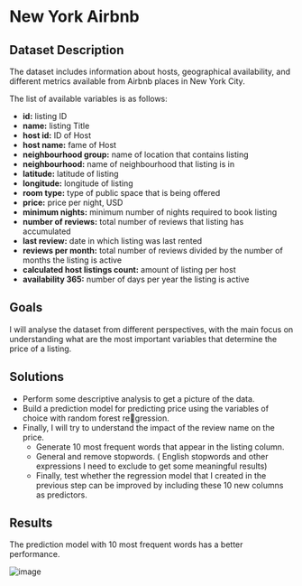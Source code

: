 # New York Airbnb

## Dataset Description

The dataset includes information about hosts, geographical availability, and different metrics available from Airbnb places in New York City. 

The list of available variables is as follows:


- **id:** listing ID
- **name:** listing Title
- **host id:** ID of Host
- **host name:** fame of Host
- **neighbourhood group:** name of location that contains listing
- **neighbourhood:** name of neighbourhood that listing is in
- **latitude:** latitude of listing
- **longitude:** longitude of listing
- **room type:** type of public space that is being offered
- **price:** price per night, USD
- **minimum nights:** minimum number of nights required to book listing
- **number of reviews:** total number of reviews that listing has accumulated
- **last review:** date in which listing was last rented
- **reviews per month:** total number of reviews divided by the number of months the listing is active
- **calculated host listings count:** amount of listing per host
- **availability 365:** number of days per year the listing is active

## Goals

I will analyse the dataset from different perspectives, with the main focus on understanding what are the most important variables that determine the price of a listing.

## Solutions

- Perform some descriptive analysis to get a picture of the data. 
- Build a prediction model for predicting price using the variables of choice with random forest regression.
- Finally, I will try to understand the impact of the review name on the price.
  - Generate 10 most frequent words that appear in the listing column.
  - General and remove stopwords. ( English stopwords and other expressions I need to exclude to get some meaningful results)
  - Finally, test whether the regression model that I created in the previous step can be improved by including these 10 new columns as predictors.


## Results

The prediction model with 10 most frequent words has a better performance.

![image](https://user-images.githubusercontent.com/97128113/201638498-dc14da47-b1e7-4094-9c7d-4a6964d80c27.png)

